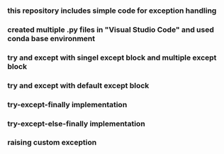### this repository includes simple code for exception handling

### created multiple .py files in "Visual Studio Code" and used conda base environment

### try and except with singel except block and multiple except block

### try and except with default except block

### try-except-finally implementation

### try-except-else-finally implementation

### raising custom exception

